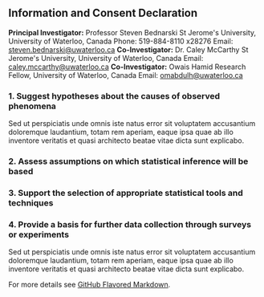 ## Information and Consent Declaration

**Principal Investigator:** Professor Steven Bednarski St Jerome's University, University of Waterloo, Canada Phone: 519-884-8110 x28276 Email: steven.bednarski@uwaterloo.ca
**Co-Investigator:** Dr. Caley McCarthy St Jerome's University, University of Waterloo, Canada Email: caley.mccarthy@uwaterloo.ca
**Co-Investigator:** Owais Hamid Research Fellow, University of Waterloo, Canada Email: omabdulh@uwaterloo.ca 
 

### 1. Suggest hypotheses about the causes of observed phenomena

Sed ut perspiciatis unde omnis iste natus error sit voluptatem accusantium doloremque laudantium, totam rem aperiam, eaque ipsa quae ab illo inventore veritatis et quasi architecto beatae vitae dicta sunt explicabo. 



### 2. Assess assumptions on which statistical inference will be based



### 3. Support the selection of appropriate statistical tools and techniques



### 4. Provide a basis for further data collection through surveys or experiments

Sed ut perspiciatis unde omnis iste natus error sit voluptatem accusantium doloremque laudantium, totam rem aperiam, eaque ipsa quae ab illo inventore veritatis et quasi architecto beatae vitae dicta sunt explicabo. 

For more details see [GitHub Flavored Markdown](https://guides.github.com/features/mastering-markdown/).
